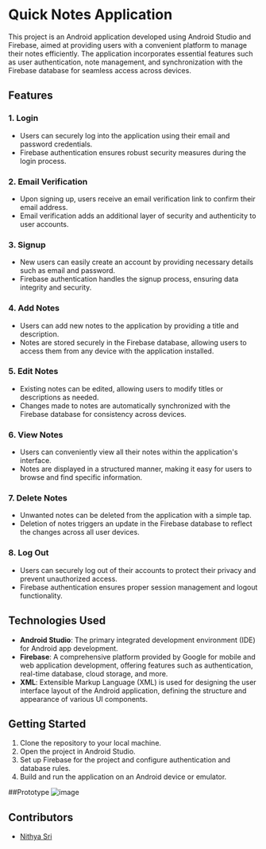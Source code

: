 # Quick Notes Application

This project is an Android application developed using Android Studio and Firebase, aimed at providing users with a convenient platform to manage their notes efficiently. The application incorporates essential features such as user authentication, note management, and synchronization with the Firebase database for seamless access across devices.

## Features

### 1. Login
- Users can securely log into the application using their email and password credentials.
- Firebase authentication ensures robust security measures during the login process.

### 2. Email Verification
- Upon signing up, users receive an email verification link to confirm their email address.
- Email verification adds an additional layer of security and authenticity to user accounts.

### 3. Signup
- New users can easily create an account by providing necessary details such as email and password.
- Firebase authentication handles the signup process, ensuring data integrity and security.

### 4. Add Notes
- Users can add new notes to the application by providing a title and description.
- Notes are stored securely in the Firebase database, allowing users to access them from any device with the application installed.

### 5. Edit Notes
- Existing notes can be edited, allowing users to modify titles or descriptions as needed.
- Changes made to notes are automatically synchronized with the Firebase database for consistency across devices.

### 6. View Notes
- Users can conveniently view all their notes within the application's interface.
- Notes are displayed in a structured manner, making it easy for users to browse and find specific information.

### 7. Delete Notes
- Unwanted notes can be deleted from the application with a simple tap.
- Deletion of notes triggers an update in the Firebase database to reflect the changes across all user devices.

### 8. Log Out
- Users can securely log out of their accounts to protect their privacy and prevent unauthorized access.
- Firebase authentication ensures proper session management and logout functionality.

## Technologies Used
- **Android Studio**: The primary integrated development environment (IDE) for Android app development.
- **Firebase**: A comprehensive platform provided by Google for mobile and web application development, offering features such as authentication, real-time database, cloud storage, and more.
- **XML**: Extensible Markup Language (XML) is used for designing the user interface layout of the Android application, defining the structure and appearance of various UI components.

## Getting Started
1. Clone the repository to your local machine.
2. Open the project in Android Studio.
3. Set up Firebase for the project and configure authentication and database rules.
4. Build and run the application on an Android device or emulator.

##Prototype
![image](https://github.com/Nithyasrianandan/QuickNotesApp/assets/136810922/71483d22-8d7e-4fec-8ed6-c2eee8a50dea)






## Contributors
- [Nithya Sri](https://github.com/Nithyasrianandan)


